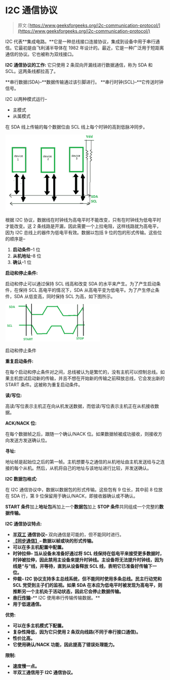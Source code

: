 # I2C 通信协议

> 原文:[https://www.geeksforgeeks.org/i2c-communication-protocol/](https://www.geeksforgeeks.org/i2c-communication-protocol/)

I2C 代表**集成电路。**它是一种总线接口连接协议，集成到设备中用于串行通信。它最初是由飞利浦半导体在 1982 年设计的。最近，它是一种广泛用于短距离通信的协议。它也被称为双线接口。

**I2C 通信协议的工作:**
它只使用 2 条双向开漏线进行数据通信，称为 SDA 和 SCL。这两条线都拉高了。

**串行数据(SDA)–**数据传输通过该引脚进行。
**串行时钟(SCL)–**它传送时钟信号。

I2C 以两种模式运行–

*   主模式
*   从属模式

在 SDA 线上传输的每个数据位由 SCL 线上每个时钟的高到低脉冲同步。

![](img/b3272b0c796f6c217b947639be1fa456.png)

根据 I2C 协议，数据线在时钟线为高电平时不能改变，只有在时钟线为低电平时才能改变。这 2 条线路是开漏，因此需要一个上拉电阻，这样线路就为高电平，因为 I2C 总线上的器件为低电平有效。数据以包括 9 位的包的形式传输。这些位的顺序是–

1.  **启动条件**–1 位
2.  **从机地址**–8 位
3.  **确认**–1 位

**启动和停止条件:**

启动和停止可以通过保持 SCL 线高和改变 SDA 的水平来产生。为了产生启动条件，在保持 SCL 高电平的情况下，SDA 从高电平变为低电平。为了产生停止条件，SDA 从低变高，同时保持 SCL 为高，如下图所示。

![](img/567fc56016a8943d00616a90021a5b84.png)

启动和停止条件

**重复启动条件:**

在每个启动和停止条件对之间，总线被认为是繁忙的，没有主机可以控制总线。如果主机尝试启动新的传输，并且不想在开始新的传输之前释放总线，它会发出新的 START 条件。这被称为重复启动条件。

**读/写位:**

高读/写位表示主机正在向从机发送数据，而低读/写位表示主机正在从机接收数据。

**ACK/NACK 位:**

在每个数据帧之后，跟随一个确认/NACK 位。如果数据帧被成功接收，则接收方向发送方发送确认位。

**寻址:**

地址帧是起始位之后的第一帧。主机想要与之通信的从机地址由主机发送给与之连接的每个从机。然后，从机将自己的地址与该地址进行比较，并发送确认。

**I2C 数据包格式:**

在 I2C 通信协议中，数据以数据包的形式传输。这些包有 9 位长，其中前 8 位放在 SDA 行，第 9 位保留用于确认/NACK，即接收器确认或不确认。

**START 条件**加上**地址包**再加上一个**数据包**加上 **STOP 条件**共同组成一个完整的**数据传输。**

**I2C 通信协议特点:**

*   [**半双工**](https://www.geeksforgeeks.org/difference-between-simplex-half-duplex-and-full-duplex-transmission-modes/) **通信协议–**
    双向通信是可能的，但不能同时进行。
*   [**【同步通信】**](https://www.geeksforgeeks.org/difference-between-synchronous-and-asynchronous-transmission/)**–
    数据以帧或块的形式传输。**
*   **可以在多主机配置中配置。**
*   ****时钟拉伸–**
    当从设备未准备好通过将 SCL 线保持在低电平来接受更多数据时，时钟被拉伸，因此禁用主设备来提升时钟线。主设备将无法提升时钟线，因为线是“与”线，并等待，直到从设备释放 SCL 线，表明它已准备好传输下一位。**
*   ****仲裁**–
    I2C 协议支持多主总线系统，但不能同时使用多条总线。民主行动党和 SCL 党受到主子们的监视。如果 SDA 在本应为低电平时被发现为高电平，则推断另一个主机处于活动状态，因此它会停止数据传输。**
*   **[**串行传输**](https://www.geeksforgeeks.org/difference-between-serial-and-parallel-transmission/)**–**
    I2C 使用串行传输传输数据。**
*   **用于低速通信。**

****优势:****

*   **可以在多主机模式下配置。**
*   **复杂性降低，因为它只使用 2 条双向线路(不同于串行接口通信)。**
*   **性价比高。**
*   **它使用确认/NACK 功能，因此提高了错误处理能力。**

****限制:****

*   **速度慢一点。**
*   **半双工通信用于 I2C 通信协议。**